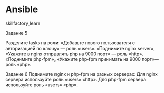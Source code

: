 # Ansible
skillfactory_learn

Задание 5

Разделите tasks на роли:
«Добавьте нового пользователя с авторизацией по ключу» — роль «users».
«Поднимите nginx server», «Укажите в nginx отправлять php на 9000 порт» — роль «http».
«Поднимите php-fpm», «Укажите php-fpm принимать на 9000 порт»— роль «php».


Задание 6
Поднимите nginx и php-fpm на разных серверах:
Для nginx сервера используйте роль «users» «http».
Для php-fpm сервера используйте роль «users» «php».
